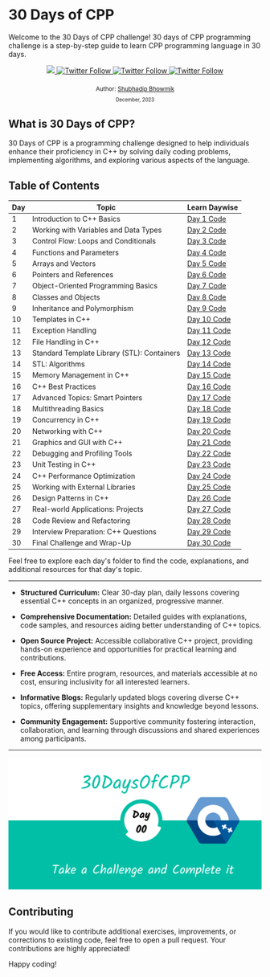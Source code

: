 # 30 Days of CPP

Welcome to the 30 Days of CPP challenge! 30 days of CPP programming challenge is a step-by-step guide to learn CPP programming language in 30 days.

<div align="center">
  <!-- linkedin  -->
  <a class="header-badge" target="_blank" href="https://www.linkedin.com/in/shubhadip-bhowmik/">
  <img src="https://img.shields.io/badge/LinkedIn-0077B5?style=for-the-badge&logo=linkedin&logoColor=white">
  </a>

  <!-- twitter  -->
  <a class="header-badge" target="_blank" href="https://twitter.com/myselfshubhadip">
  <img alt="Twitter Follow" src="https://img.shields.io/badge/Twitter-1DA1F2?style=for-the-badge&logo=twitter&logoColor=white">
  </a>

<!-- github  -->

<a class="header-badge" target="_blank" href="https://github.com/subhadipbhowmik">

  <img alt="Twitter Follow" src="https://img.shields.io/badge/GitHub-100000?style=for-the-badge&logo=github&logoColor=white">
  </a>

 <a class="header-badge" target="_blank" href="mailto:shubhadipbhowmik02.com">

  <img alt="Twitter Follow" src="https://img.shields.io/badge/Gmail-D14836?style=for-the-badge&logo=gmail&logoColor=white">
  </a>

<sub>Author:
<a href="https://www.linkedin.com/in/shubhadip-bhowmik/" target="_blank">Shubhadip Bhowmik</a><br>
<small> December, 2023</small>
</sub>

</div>

## What is 30 Days of CPP?

30 Days of CPP is a programming challenge designed to help individuals enhance their proficiency in C++ by solving daily coding problems, implementing algorithms, and exploring various aspects of the language.

## Table of Contents

| Day | Topic                                       | Learn Daywise         |
| --- | ------------------------------------------- | --------------------- |
| 1   | Introduction to C++ Basics                  | [Day 1 Code](Day1/)   |
| 2   | Working with Variables and Data Types       | [Day 2 Code](Day2/)   |
| 3   | Control Flow: Loops and Conditionals        | [Day 3 Code](Day3/)   |
| 4   | Functions and Parameters                    | [Day 4 Code](Day4/)   |
| 5   | Arrays and Vectors                          | [Day 5 Code](Day5/)   |
| 6   | Pointers and References                     | [Day 6 Code](Day6/)   |
| 7   | Object-Oriented Programming Basics          | [Day 7 Code](Day7/)   |
| 8   | Classes and Objects                         | [Day 8 Code](Day8/)   |
| 9   | Inheritance and Polymorphism                | [Day 9 Code](Day9/)   |
| 10  | Templates in C++                            | [Day 10 Code](Day10/) |
| 11  | Exception Handling                          | [Day 11 Code](Day11/) |
| 12  | File Handling in C++                        | [Day 12 Code](Day12/) |
| 13  | Standard Template Library (STL): Containers | [Day 13 Code](Day13/) |
| 14  | STL: Algorithms                             | [Day 14 Code](Day14/) |
| 15  | Memory Management in C++                    | [Day 15 Code](Day15/) |
| 16  | C++ Best Practices                          | [Day 16 Code](Day16/) |
| 17  | Advanced Topics: Smart Pointers             | [Day 17 Code](Day17/) |
| 18  | Multithreading Basics                       | [Day 18 Code](Day18/) |
| 19  | Concurrency in C++                          | [Day 19 Code](Day19/) |
| 20  | Networking with C++                         | [Day 20 Code](Day20/) |
| 21  | Graphics and GUI with C++                   | [Day 21 Code](Day21/) |
| 22  | Debugging and Profiling Tools               | [Day 22 Code](Day22/) |
| 23  | Unit Testing in C++                         | [Day 23 Code](Day23/) |
| 24  | C++ Performance Optimization                | [Day 24 Code](Day24/) |
| 25  | Working with External Libraries             | [Day 25 Code](Day25/) |
| 26  | Design Patterns in C++                      | [Day 26 Code](Day26/) |
| 27  | Real-world Applications: Projects           | [Day 27 Code](Day27/) |
| 28  | Code Review and Refactoring                 | [Day 28 Code](Day28/) |
| 29  | Interview Preparation: C++ Questions        | [Day 29 Code](Day29/) |
| 30  | Final Challenge and Wrap-Up                 | [Day 30 Code](Day30/) |

Feel free to explore each day's folder to find the code, explanations, and additional resources for that day's topic.

---

- **Structured Curriculum:**
  Clear 30-day plan, daily lessons covering essential C++ concepts in an organized, progressive manner.

- **Comprehensive Documentation:**
  Detailed guides with explanations, code samples, and resources aiding better understanding of C++ topics.

- **Open Source Project:**
  Accessible collaborative C++ project, providing hands-on experience and opportunities for practical learning and contributions.

- **Free Access:**
  Entire program, resources, and materials accessible at no cost, ensuring inclusivity for all interested learners.

- **Informative Blogs:**
  Regularly updated blogs covering diverse C++ topics, offering supplementary insights and knowledge beyond lessons.

- **Community Engagement:**
  Supportive community fostering interaction, collaboration, and learning through discussions and shared experiences among participants.

---

![30-Days-CPP](./static/img/30-days-cpp-banner.png)

## Contributing

If you would like to contribute additional exercises, improvements, or corrections to existing code, feel free to open a pull request. Your contributions are highly appreciated!

Happy coding!
